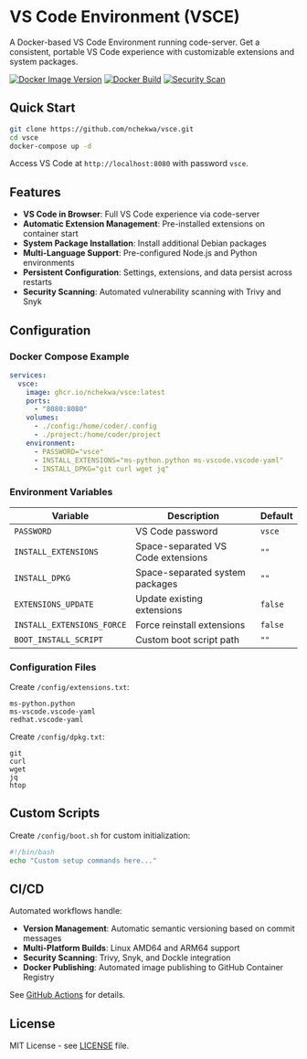 # VS Code Environment (VSCE)

A Docker-based VS Code Environment running code-server. Get a consistent, portable VS Code experience with customizable extensions and system packages.

[![Docker Image Version](https://img.shields.io/github/v/tag/nchekwa/vsce?color=blue&label=version&style=flat-square)](https://github.com/nchekwa/vsce/tags)
[![Docker Build](https://img.shields.io/github/actions/workflow/status/nchekwa/vsce/docker-publish.yml?branch=main&style=flat-square)](https://github.com/nchekwa/vsce/actions/workflows/docker-publish.yml)
[![Security Scan](https://img.shields.io/github/actions/workflow/status/nchekwa/vsce/security-scan.yml?branch=main&style=flat-square)](https://github.com/nchekwa/vsce/actions/workflows/security-scan.yml)

## Quick Start

```bash
git clone https://github.com/nchekwa/vsce.git
cd vsce
docker-compose up -d
```

Access VS Code at `http://localhost:8080` with password `vsce`.

## Features

- **VS Code in Browser**: Full VS Code experience via code-server
- **Automatic Extension Management**: Pre-installed extensions on container start
- **System Package Installation**: Install additional Debian packages
- **Multi-Language Support**: Pre-configured Node.js and Python environments
- **Persistent Configuration**: Settings, extensions, and data persist across restarts
- **Security Scanning**: Automated vulnerability scanning with Trivy and Snyk

## Configuration

### Docker Compose Example

```yaml
services:
  vsce:
    image: ghcr.io/nchekwa/vsce:latest
    ports:
      - "8080:8080"
    volumes:
      - ./config:/home/coder/.config
      - ./project:/home/coder/project
    environment:
      - PASSWORD="vsce"
      - INSTALL_EXTENSIONS="ms-python.python ms-vscode.vscode-yaml"
      - INSTALL_DPKG="git curl wget jq"
```

### Environment Variables

| Variable | Description | Default |
|----------|-------------|---------|
| `PASSWORD` | VS Code password | `vsce` |
| `INSTALL_EXTENSIONS` | Space-separated VS Code extensions | `""` |
| `INSTALL_DPKG` | Space-separated system packages | `""` |
| `EXTENSIONS_UPDATE` | Update existing extensions | `false` |
| `INSTALL_EXTENSIONS_FORCE` | Force reinstall extensions | `false` |
| `BOOT_INSTALL_SCRIPT` | Custom boot script path | `""` |

### Configuration Files

Create `/config/extensions.txt`:

```
ms-python.python
ms-vscode.vscode-yaml
redhat.vscode-yaml
```

Create `/config/dpkg.txt`:

```
git
curl
wget
jq
htop
```

## Custom Scripts

Create `/config/boot.sh` for custom initialization:

```bash
#!/bin/bash
echo "Custom setup commands here..."
```

## CI/CD

Automated workflows handle:

- **Version Management**: Automatic semantic versioning based on commit messages
- **Multi-Platform Builds**: Linux AMD64 and ARM64 support
- **Security Scanning**: Trivy, Snyk, and Dockle integration
- **Docker Publishing**: Automated image publishing to GitHub Container Registry

See [GitHub Actions](https://github.com/nchekwa/vsce/actions) for details.

## License

MIT License - see [LICENSE](LICENSE) file.
